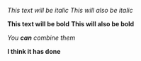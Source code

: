 *This text will be italic*
_This will also be italic_

**This text will be bold**
__This will also be bold__

_You **can** combine them_


**I think it has done**
